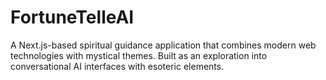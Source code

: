 # FortuneTelleAI
A Next.js-based spiritual guidance application that combines modern web technologies with mystical themes. Built as an exploration into conversational AI interfaces with esoteric elements.
